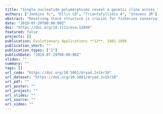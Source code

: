 ```yaml
---
title: "Single nucleotide polymorphisms reveal a genetic cline across the north‐east Atlantic and enable powerful population assignment in the European lobster"
authors: ["Jenkins TL", "Ellis CD", "Triantafyllidis A", "Stevens JR"]
abstract: "Resolving stock structure is crucial for fisheries conservation to ensure that the spatial implementation of management is commensurate with that of biological population units. To address this in the economically important European lobster (_Homarus gammarus_), genetic structure was explored across the species' range using a small panel of single nucleotide polymorphisms (SNPs) previously isolated from restriction‐site‐associated DNA sequencing; these SNPs were selected to maximize differentiation at a range of both broad and fine scales. After quality control and filtering, 1,278 lobsters from 38 sampling sites were genotyped at 79 SNPs. The results revealed a pronounced phylogeographic break between the Atlantic and Mediterranean basins, while structure within the Mediterranean was also apparent, partitioned between lobsters from the central Mediterranean and the Aegean Sea. In addition, a genetic cline across the north‐east Atlantic was revealed using both putatively neutral and outlier SNPs, but the precise driver(s) of this clinal pattern &mdash;isolation by distance, secondary contact, selection across an environmental gradient, or a combination of these factors&mdash; remains undetermined. Putatively neutral markers differentiated lobsters from Oosterschelde, an estuary on the Dutch coast, a finding likely explained by past bottlenecks and limited gene flow with adjacent North Sea populations. Building on the findings of our spatial genetic analysis, we were able to test the accuracy of assigning lobsters at various spatial scales, including to basin of origin (Atlantic or Mediterranean), region of origin and sampling location. The predictive model assembled using 79 SNPs correctly assigned 99.7% of lobsters not used to build the model to their basin of origin, but accuracy decreased to region of origin and again to sampling location. These results are of direct relevance to managers of lobster fisheries and hatcheries, and provide the basis for a genetic tool for tracing the origin of European lobsters in the food supply chain."
date: "2019-07-29T00:00:00Z"
doi: "https://doi.org/10.1111/eva.12849"
featured: false
projects: []
publication: Evolutionary Applications **12**, 1881-1899
publication_short: ""
publication_types: ["2"]
publishDate: "2019-07-29T00:00:00Z"
slides: ""
summary: ""
tags: []
url_code: "https://doi.org/10.5061/dryad.2v1kr38"
url_dataset: "https://doi.org/10.5061/dryad.2v1kr38"
url_pdf: ""
url_poster: ""
url_project: ""
url_slides: ""
url_source: ""
url_video: ""
---
```


